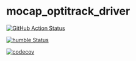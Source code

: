 # mocap_optitrack_driver

[![GitHub Action Status](https://github.com/MOCAP4ROS2-Project/mocap_optitrack_driver/workflows/main/badge.svg)](https://github.com/MOCAP4ROS2-Project/mocap_optitrack_driver)

[![humble Status](https://github.com/MOCAP4ROS2-Project/mocap_optitrack_driver/workflows/main/badge.svg)](https://github.com/MOCAP4ROS2-Project/mocap4ros2_optitrack/tree/main)

[![codecov](https://codecov.io/gh/MOCAP4ROS2-Project/mocap_optitrack_driver/main/graph/badge.svg)](https://codecov.io/gh/MOCAP4ROS2-Project/mocap_optitrack_driver)

